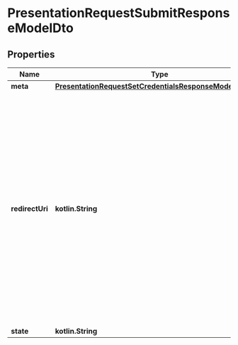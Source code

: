 
# PresentationRequestSubmitResponseModelDto

## Properties
Name | Type | Description | Notes
------------ | ------------- | ------------- | -------------
**meta** | [**PresentationRequestSetCredentialsResponseModelDtoMeta**](PresentationRequestSetCredentialsResponseModelDtoMeta.md) |  |  [optional]
**redirectUri** | **kotlin.String** | Redirect URI to follow on the frontend.  In case of response_mode &#x60;fragment&#x60;, this contains the Authorization Response attributes and this is how they are passed to the verifier.  In case of response_mode &#x60;direct_post&#x60;, this is the URI that was returned after successfully posting the Authorization Response to the &#x60;response_uri&#x60; of the verifier.  |  [optional]
**state** | **kotlin.String** |  |  [optional]



